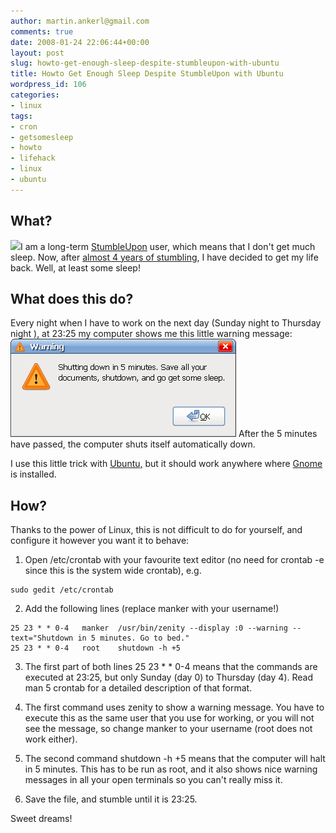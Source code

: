 ```yaml
---
author: martin.ankerl@gmail.com
comments: true
date: 2008-01-24 22:06:44+00:00
layout: post
slug: howto-get-enough-sleep-despite-stumbleupon-with-ubuntu
title: Howto Get Enough Sleep Despite StumbleUpon with Ubuntu
wordpress_id: 106
categories:
- linux
tags:
- cron
- getsomesleep
- howto
- lifehack
- linux
- ubuntu
---
```


## What?


[![](/wp-content/uploads/2008/01/stumbling-insomnia.jpg)](/wp-content/uploads/2008/01/stumbling-insomnia.jpg)I am a long-term [StumbleUpon](http://www.stumbleupon.com/) user, which means that I don't get much sleep. Now, after [almost 4 years of stumbling](http://martinus.stumbleupon.com/public/), I have decided to get my life back. Well, at least some sleep!



## What does this do?


Every night when I have to work on the next day (Sunday night to Thursday night ), at 23:25 my computer shows me this little warning message:
![go to bed warning](/img/2008/01/screenshot-warning.png)
After the 5 minutes have passed, the computer shuts itself automatically down.

I use this little trick with [Ubuntu,](http://www.ubuntu.com/) but it should work anywhere where [Gnome](http://www.gnome.org/) is installed.



## How?


Thanks to the power of Linux, this is not difficult to do for yourself, and configure it however you want it to behave:




  1. Open /etc/crontab with your favourite text editor (no need for crontab -e since this is the system wide crontab), e.g. 
    
    sudo gedit /etc/crontab



  2. Add the following lines (replace manker with your username!)

    
    25 23 * * 0-4   manker  /usr/bin/zenity --display :0 --warning --text="Shutdown in 5 minutes. Go to bed."
    25 23 * * 0-4   root    shutdown -h +5



  3. The first part of both lines 25 23 * * 0-4 means that the commands are executed at 23:25, but only Sunday (day 0) to Thursday (day 4). Read man 5 crontab for a detailed description of that format.


  4. The first command uses zenity to show a warning message. You have to execute this as the same user that you use for working, or you will not see the message, so change manker to your username (root does not work either).

  5. The second command shutdown -h +5 means that the computer will halt in 5 minutes.  This has to be run as root, and it also shows nice warning messages in all your open terminals so you can't really miss it.


  6. Save the file, and stumble until it is 23:25.


Sweet dreams!
